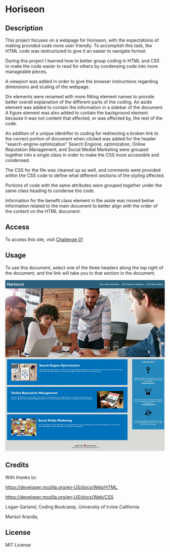 # Horiseon

## Description

This project focuses on a webpage for Horiseon, with the expectations of making provided code more user friendly. To accomplish this task, the HTML code was restructured to give it an easier to navigate format.

During this project I learned how to better group coding in HTML and CSS to make the code easier to read for others by condensing code into more manageable pieces.

A viewport was added in order to give the browser instructions regarding dimensions and scaling of the webpage.

Div elements were renamed with more fitting element names to provide better overall explanation of the different parts of the coding. An aside element was added to contain the information in a sidebar of the document. A figure element was also added to contain the background element because it was not content that affected, or was affected by, the rest of the code.

An addition of a unique identifier to coding for redirecting a broken link to the correct portion of document when clicked was added for the header "search-engine-optimization"
Search Engione, optimization, Online Reputation Management, and Social Medial Marketing were grouped together into a single class in order to make the CSS more accessible and condensed.

The CSS for the file was cleaned up as well, and comments were provided within the CSS code to define what different sections of the styling affected.

Portions of code with the same attributes were grouped together under the same class heading to condense the code.

Information for the benefit class element in the aside was moved below information related to the main document to better align with the order of the content on the HTML document.




## Access

To access this site, visit [Challenge 01](avilwock.github.io/Challenge-01)

## Usage

To use this document, select one of the three headers along the top right of the document, and the link will take you to that section in the document.

![alt text](assets/images/Horiseon%20Screenshot.jpeg)

## Credits

With thanks to:

https://developer.mozilla.org/en-US/docs/Web/HTML,

https://developer.mozilla.org/en-US/docs/Web/CSS

Logan Garland, Coding Bootcamp, University of Irvine California

Marisol Aranda,
## License

MIT License